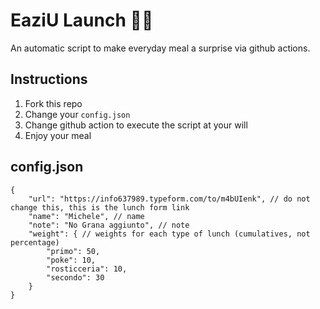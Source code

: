 # EaziU Launch 🚀🍝

An automatic script to make everyday meal a surprise via github actions.

## Instructions
1. Fork this repo
2. Change your `config.json`
3. Change github action to execute the script at your will
4. Enjoy your meal

## config.json
```hjson
{
    "url": "https://info637989.typeform.com/to/m4bUIenk", // do not change this, this is the lunch form link
    "name": "Michele", // name
    "note": "No Grana aggiunto", // note
    "weight": { // weights for each type of lunch (cumulatives, not percentage)
        "primo": 50,
        "poke": 10,
        "rosticceria": 10,
        "secondo": 30
    }
}
```
